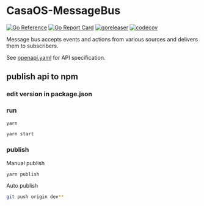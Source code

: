# CasaOS-MessageBus

[![Go Reference](https://pkg.go.dev/badge/github.com/KaySar12/NextZen-MessageBus.svg)](https://pkg.go.dev/github.com/KaySar12/NextZen-MessageBus) [![Go Report Card](https://goreportcard.com/badge/github.com/KaySar12/NextZen-MessageBus)](https://goreportcard.com/report/github.com/KaySar12/NextZen-MessageBus) [![goreleaser](https://github.com/KaySar12/NextZen-MessageBus/actions/workflows/release.yml/badge.svg)](https://github.com/KaySar12/NextZen-MessageBus/actions/workflows/release.yml) [![codecov](https://codecov.io/gh/IceWhaleTech/CasaOS-MessageBus/branch/main/graph/badge.svg?token=U4S4ZSZAL9)](https://codecov.io/gh/IceWhaleTech/CasaOS-MessageBus)

Message bus accepts events and actions from various sources and delivers them to subscribers.

See [openapi.yaml](./api/message_bus/openapi.yaml) for API specification.




## publish api to npm

### edit version in package.json

### run
```bash
yarn

yarn start
```

### publish

Manual publish
```bash
yarn publish
```

Auto publish
```bash 
git push origin dev**
```